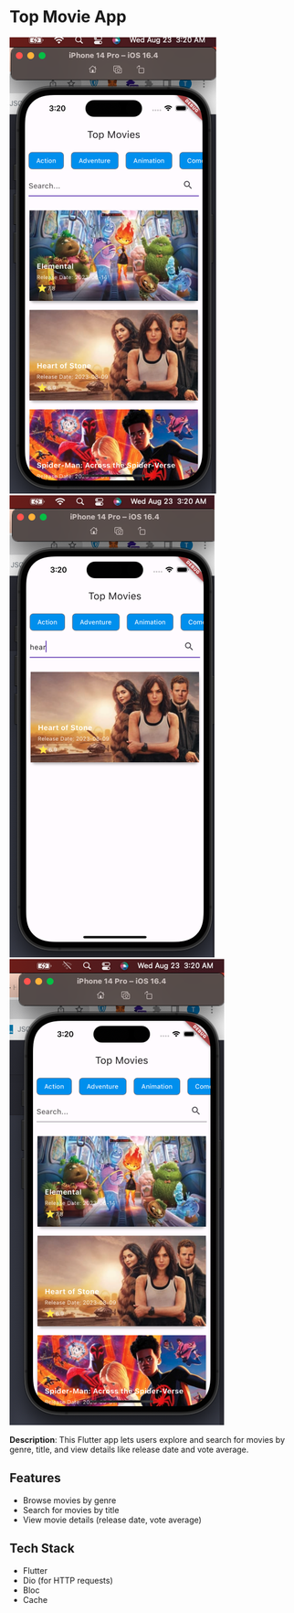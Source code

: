 # Top Movie App

![App Screenshot](/s1.png)
![App Screenshot](/s2.png)
![App Screenshot](/s3.png)

**Description**: This Flutter app lets users explore and search for movies by genre, title, and view details like release date and vote average.

## Features
- Browse movies by genre
- Search for movies by title
- View movie details (release date, vote average)

## Tech Stack
- Flutter
- Dio (for HTTP requests)
- Bloc
- Cache

